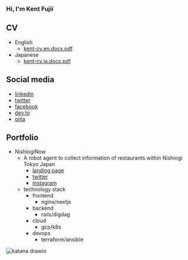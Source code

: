 ### Hi, I'm Kent Fujii

## CV

- English
    - [kent-cv.en.docx.pdf](https://github.com/KentFujii/KentFujii/files/9692144/kent-cv.docx.pdf)
- Japanese
    - [kent-cv.ja.docx.pdf](https://github.com/KentFujii/KentFujii/files/9692146/docx.pdf)

## Social media

- [linkedin](https://www.linkedin.com/in/KentFujii/)
- [twitter](https://mobile.twitter.com/studies)
- [facebook](https://www.facebook.com/kent.fujii/)
- [dev.to](https://dev.to/kentfujii)
- [qiita](https://qiita.com/KentFujii)

## Portfolio

- NishiogiNow
    - A robot agent to collect information of restaurants within Nishiogi Tokyo Japan
        - [landing page](https://nishiogi-now.com)
        - [twitter](https://twitter.com/nishiogi_now)
        - [instagram](https://www.instagram.com/nishiogi_now/)
    - technology stack
        - frontend
            - nginx/nextjs
        - backend
            - rails/digdag
        - cloud
            - gcp/k8s
        - devops
            - terraform/ansible

![katana drawio](https://user-images.githubusercontent.com/10591076/193445906-2f75546d-a313-440a-bac7-edf7863b2cc7.png)

